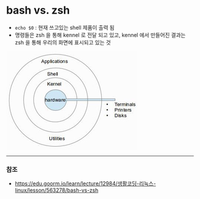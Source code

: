 # bash vs. zsh

* `echo $0` : 현재 쓰고있는 shell 제품이 출력 됨
* 명령들은 zsh 을 통해 kennel 로 전달 되고 있고, kennel 에서 만들어진 결과는 zsh 을 통해 우리의 화면에 표시되고 있는 것



![R800x0](./images/R800x0.jpeg)



---

### 참조

* https://edu.goorm.io/learn/lecture/12984/생활코딩-리눅스-linux/lesson/563278/bash-vs-zsh